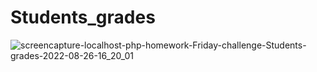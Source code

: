 # Students_grades
![screencapture-localhost-php-homework-Friday-challenge-Students-grades-2022-08-26-16_20_01](https://user-images.githubusercontent.com/98602810/186913688-ebb021b6-11f1-44e5-a9aa-cc5d5b907238.png)
